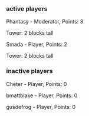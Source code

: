 ### active players
Phantasy - Moderator, Points: 3

Tower: 2 blocks tall

Smada - Player, Points: 2

Tower: 2 blocks tall

### inactive players

Cheter - Player, Points: 0

bmattblake - Player, Points: 0

gusdefrog - Player, Points: 0
